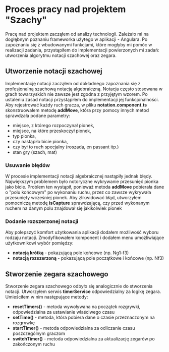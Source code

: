 ﻿# Proces pracy nad projektem "Szachy"

Pracę nad projektem zacząłem od analizy technologii. Zależało mi na dogłębnym poznaniu frameworka użytego w aplikacji  - Angulara. Po zapoznaniu się z wbudowanymi funkcjami, które mogłyby mi pomóc w realizacji zadania, przystąpiłem do implementacji powierzonych mi zadań: utworzenia algorytmu notacji szachowej 
oraz zegara.

## Utworzenie notacji szachowej
Implementację notacji  zacząłem od dokładnego zapoznania się z profesjonalną szachową notacją algebraiczną. Notacja często stosowana w grach towarzyskich nie zawsze jest zgodna z przyjętym wzorem. Po ustaleniu zasad notacji przystąpiłem do implementacji jej funkcjonalności. Aby rejestrować każdy ruch gracza, w pliku **notation.component.ts** skonstruowałem metodę **addMove**, która przy pomocy innych metod sprawdzała podane parametry:
- miejsce, z którego rozpoczynał pionek,
- miejsce, na które przeskoczył pionek,
- typ pionka,
- czy nastąpiło bicie pionka,
- czy był to ruch specjalny (roszada, en passant itp.)
- stan gry (szach, mat)

### Usuwanie błędów
W procesie implementacji notacji algebraicznej nastąpiły jednak błędy. Największym problemem było notoryczne wykrywanie przesunięć pionka jako bicie. Problem ten wystąpił, ponieważ metoda **addMove** pobierała dane o "polu końcowym" po wykonaniu ruchu, przez co zawsze wykrywała przesunięty wcześniej pionek. Aby zlikwidować błąd, utworzyłem pomocniczą metodę **isCapture** sprawdzającą, czy przed wykonanym ruchem na danym polu znajdował się jakikolwiek pionek

### Dodanie rozszerzonej notacji
Aby polepszyć komfort użytkowania aplikacji dodałem możliwość wyboru rodzaju notacji. Zmodyfikowałem komponent  i dodałem menu umożliwiające użytkownikowi wybór pomiędzy:
 - **notacją krótką**  - pokazującą pole końcowe (np. Ng1-f3)  
 - **notacją rozszerzoną**  - pokazującą pole początkowe i końcowe (np. Nf3)  

## Stworzenie zegara szachowego
Stworzenie zegara szachowego odbyło się analogicznie do stworzenia notacji. Utworzyłem serwis **timerService** odpowiedzialny za logikę zegara. Umieściłem w nim następujące metody:
- **resetTimers()** - metoda wywoływana na początek rozgrywki, odpowiedzialna za ustawianie właściwego czasu
- **setTime()** - metoda, która pobiera dane o czasie przeznaczonym na rozgrywkę 
- **startTimer()** - metoda odpowiedzialna za odliczanie czasu poszczególnym graczom
- **switchTimer()** - metoda odpowiedzialna za aktualizację zegarów po zakończonym ruchu

